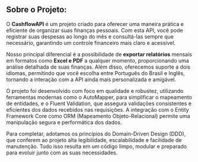 ## Sobre o Projeto:
O **CashflowAPI** é um projeto criado para oferecer uma maneira prática e eficiente de organizar suas finanças pessoais. Com esta API, você pode registrar suas despesas ao longo do mês e consultá-las sempre que necessário, garantindo um controle financeiro mais claro e acessível.

Nosso principal diferencial é a possibilidade de **exportar relatórios** mensais em formatos como **Excel e PDF** a qualquer momento, proporcionando uma análise detalhada de suas finanças. Além disso, oferecemos suporte a dois idiomas, permitindo que você escolha entre Português do Brasil e Inglês, tornando a interação com a API ainda mais personalizada e amigável.

O projeto foi desenvolvido com foco em qualidade e robustez, utilizando ferramentas modernas como o AutoMapper, para simplificar o mapeamento de entidades, e o Fluent Validation, que assegura validações consistentes e eficientes dos dados recebidos nas requisições. A integração com o Entity Framework Core como ORM (Mapeamento Objeto-Relacional) permite uma manipulação segura e performática dos dados.

Para completar, adotamos os princípios do Domain-Driven Design (DDD), que conferem ao projeto alta legibilidade, escalabilidade e facilidade de manutenção. Tudo isso resulta em um código limpo, modular e preparado para evoluir junto com as suas necessidades.
